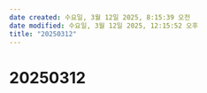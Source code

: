 ```yaml
---
date created: 수요일, 3월 12일 2025, 8:15:39 오전
date modified: 수요일, 3월 12일 2025, 12:15:52 오후
title: "20250312"
---
```


# 20250312
